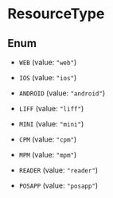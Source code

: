 

# ResourceType

## Enum


* `WEB` (value: `"web"`)

* `IOS` (value: `"ios"`)

* `ANDROID` (value: `"android"`)

* `LIFF` (value: `"liff"`)

* `MINI` (value: `"mini"`)

* `CPM` (value: `"cpm"`)

* `MPM` (value: `"mpm"`)

* `READER` (value: `"reader"`)

* `POSAPP` (value: `"posapp"`)




